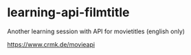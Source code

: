 # learning-api-filmtitle
Another learning session with API for movietitles (english only)

https://www.crmk.de/movieapi
